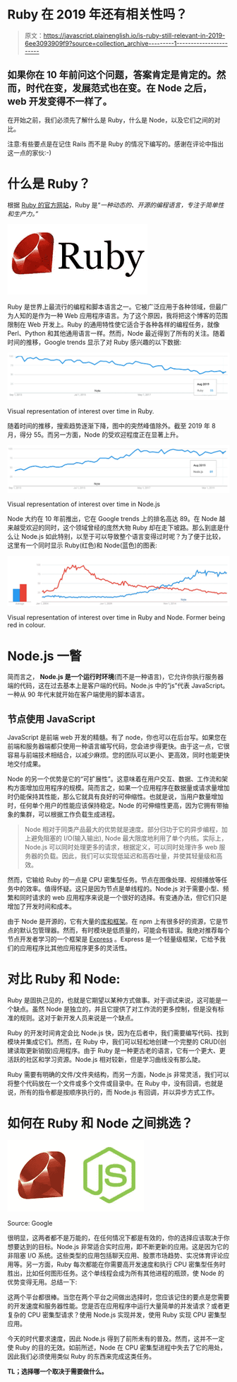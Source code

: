 # Ruby 在 2019 年还有相关性吗？

> 原文：<https://javascript.plainenglish.io/is-ruby-still-relevant-in-2019-6ee3093909f9?source=collection_archive---------1----------------------->

## 如果你在 10 年前问这个问题，答案肯定是肯定的。然而，时代在变，发展范式也在变。在 Node 之后，web 开发变得不一样了。

在开始之前，我们必须先了解什么是 Ruby，什么是 Node，以及它们之间的对比。

注意:有些要点是在记住 Rails 而不是 Ruby 的情况下编写的。感谢在评论中指出这一点的家伙:-)

# 什么是 Ruby？

根据 [Ruby 的官方网站](https://www.ruby-lang.org/en/)，Ruby 是“*一种动态的、开源的编程语言，专注于简单性和生产力。”*

![](img/8b32af41bc6d02bcf41ac70e6a82aa1c.png)

Ruby 是世界上最流行的编程和脚本语言之一。它被广泛应用于各种领域，但最广为人知的是作为一种 Web 应用程序语言。为了这个原因，我将把这个博客的范围限制在 Web 开发上。Ruby 的通用特性使它适合于各种各样的编程任务，就像 Perl、Python 和其他通用语言一样。然而，Node 最近得到了所有的关注。随着时间的推移，Google trends 显示了对 Ruby 感兴趣的以下数据:

![](img/2387f9145f9268557b212de07ebf704e.png)

Visual representation of interest over time in Ruby.

随着时间的推移，搜索趋势逐渐下降，图中的突然峰值除外。截至 2019 年 8 月，得分 55。而另一方面，Node 的受欢迎程度正在显著上升。

![](img/7994e72253b45734a6ddcc58d417558a.png)

Visual representation of interest over time in Node.js

Node 大约在 10 年前推出，它在 Google trends 上的排名高达 89。在 Node 越来越受欢迎的同时，这个领域曾经的庞然大物 Ruby 却在走下坡路。那么到底是什么让 Node.js 如此特别，以至于可以导致整个语言变得过时呢？为了便于比较，这里有一个同时显示 Ruby(红色)和 Node(蓝色)的图表:

![](img/ad3cb47bcbeeec825c60c0f4ddb41231.png)

Visual representation of interest over time in Ruby and Node. Former being red in colour.

# Node.js 一瞥

简而言之， **Node.js 是一个运行时环境**(而不是一种语言)，它允许你执行服务器端的代码，这在过去基本上是客户端的代码。Node.js 中的“js”代表 JavaScript。一种从 90 年代末就开始在客户端使用的脚本语言。

## 节点使用 JavaScript

JavaScript 是前端 web 开发的精髓。有了 node，你也可以在后台写。如果您在前端和服务器端都只使用一种语言编写代码，您会进步得更快。由于这一点，它很容易与前端技术相结合，以减少麻烦。您的团队可以更小、更高效，同时也能更快地交付成果。

Node 的另一个优势是它的“可扩展性”。这意味着在用户交互、数据、工作流和架构方面增加应用程序的规模。简而言之，如果一个应用程序在数据量或请求量增加时仍能保持其性能，那么它就具有良好的可伸缩性。也就是说，当用户数量增加时，任何单个用户的性能应该保持稳定。Node 的可伸缩性更高，因为它拥有带抽象的集群，可以根据工作负载生成进程。

> Node 相对于同类产品最大的优势就是速度。部分归功于它的异步编程，加上避免阻塞的 I/O(输入输出), Node 最大限度地利用了单个内核。实际上，Node.js 可以同时处理更多的请求，根据定义，可以同时处理许多 web 服务器的负载。因此，我们可以实现低延迟和高吞吐量，并使其轻量级和高效。

然而，它输给 Ruby 的一点是 CPU 密集型任务。节点在图像处理、视频播放等任务中的效率。值得怀疑。这只是因为节点是单线程的。Node.js 对于需要小型、频繁和同时请求的 web 应用程序来说是一个很好的选择。有变通办法，但它们只是增加了开发时间和成本。

由于 Node 是开源的，它有大量的[库和框架](https://www.npmjs.com/)。在 npm 上有很多好的资源，它是节点的默认包管理器。然而，有时模块是低质量的，可能会有错误。我绝对推荐每个节点开发者学习的一个框架是 [Express](http://expressjs.com/) 。Express 是一个轻量级框架，它给予我们的应用程序比其他应用程序更多的灵活性。

# 对比 Ruby 和 Node:

Ruby 是固执己见的，也就是它期望以某种方式做事。对于调试来说，这可能是一个缺点。虽然 Node 是独立的，并且它提供了对工作流的更多控制，但是没有标准的规则。这对于新开发人员来说是一个缺点。

Ruby 的开发时间肯定会比 Node.js 快，因为在后者中，我们需要编写代码、找到模块并集成它们。然而，在 Ruby 中，我们可以轻松地创建一个完整的 CRUD(创建读取更新销毁)应用程序。由于 Ruby 是一种更古老的语言，它有一个更大、更活跃的社区和学习资源。Node.js 相对较新，但是学习曲线没有那么陡。

Ruby 需要有明确的文件/文件夹结构，而另一方面，Node.js 非常灵活，我们可以将整个代码放在一个文件或多个文件或目录中。在 Ruby 中，没有回调，也就是说，所有的指令都是按顺序执行的，而 Node.js 有回调，并以异步方式工作。

# 如何在 Ruby 和 Node 之间挑选？

![](img/81594006a488ff1f4604eb56aee65227.png)

Source: Google

很明显，这两者都不是万能的，在任何情况下都是有效的，你的选择应该取决于你想要达到的目标。Node.js 非常适合实时应用，即不断更新的应用。这是因为它的非阻塞 I/O 系统。这些类型的应用包括聊天应用、股票市场趋势、实况体育评论应用等。另一方面，Ruby 每次都能在你需要高开发速度和执行 CPU 密集型任务时胜出，比如任何图形任务。这个单线程会成为所有其他进程的瓶颈，使 Node 的优势变得无用。总结一下:

这两个平台都很棒。当您在两个平台之间做出选择时，您应该记住的要点是您需要的开发速度和服务器性能。您是否在应用程序中运行大量简单的并发请求？或者更复杂的 CPU 密集型请求？使用 Node.js 实现并发，使用 Ruby 实现 CPU 密集型应用。

今天的时代要求速度，因此 Node.js 得到了前所未有的普及。然而，这并不一定使 Ruby 的目的无效。如前所述，Node 在 CPU 密集型进程中失去了它的用处，因此我们必须使用类似 Ruby 的东西来完成这类任务。

**TL；选择哪一个取决于需要做什么。**